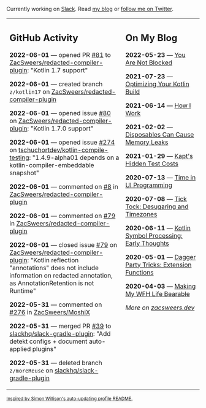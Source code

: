 Currently working on [Slack](https://slack.com/). Read [my blog](https://zacsweers.dev/) or [follow me on Twitter](https://twitter.com/ZacSweers).

<table><tr><td valign="top" width="60%">

## GitHub Activity
<!-- githubActivity starts -->
**2022-06-01** — opened PR [#81](https://github.com/ZacSweers/redacted-compiler-plugin/pull/81) to [ZacSweers/redacted-compiler-plugin](https://github.com/ZacSweers/redacted-compiler-plugin): "Kotlin 1.7 support"

**2022-06-01** — created branch `z/kotlin17` on [ZacSweers/redacted-compiler-plugin](https://github.com/ZacSweers/redacted-compiler-plugin)

**2022-06-01** — opened issue [#80](https://github.com/ZacSweers/redacted-compiler-plugin/issues/80) on [ZacSweers/redacted-compiler-plugin](https://github.com/ZacSweers/redacted-compiler-plugin): "Kotlin 1.7.0 support"

**2022-06-01** — opened issue [#274](https://github.com/tschuchortdev/kotlin-compile-testing/issues/274) on [tschuchortdev/kotlin-compile-testing](https://github.com/tschuchortdev/kotlin-compile-testing): "1.4.9-alpha01 depends on a kotlin-compiler-embeddable snapshot"

**2022-06-01** — commented on [#8](https://github.com/ZacSweers/redacted-compiler-plugin/issues/8#issuecomment-1143878121) in [ZacSweers/redacted-compiler-plugin](https://github.com/ZacSweers/redacted-compiler-plugin)

**2022-06-01** — commented on [#79](https://github.com/ZacSweers/redacted-compiler-plugin/issues/79#issuecomment-1143877847) in [ZacSweers/redacted-compiler-plugin](https://github.com/ZacSweers/redacted-compiler-plugin)

**2022-06-01** — closed issue [#79](https://github.com/ZacSweers/redacted-compiler-plugin/issues/79) on [ZacSweers/redacted-compiler-plugin](https://github.com/ZacSweers/redacted-compiler-plugin): "Kotlin reflection "annotations" does not include information on redacted annotation, as AnnotationRetention is not Runtime"

**2022-05-31** — commented on [#276](https://github.com/ZacSweers/MoshiX/issues/276#issuecomment-1143065525) in [ZacSweers/MoshiX](https://github.com/ZacSweers/MoshiX)

**2022-05-31** — merged PR [#39](https://github.com/slackhq/slack-gradle-plugin/pull/39) to [slackhq/slack-gradle-plugin](https://github.com/slackhq/slack-gradle-plugin): "Add detekt configs + document auto-applied plugins"

**2022-05-31** — deleted branch `z/moreReuse` on [slackhq/slack-gradle-plugin](https://github.com/slackhq/slack-gradle-plugin)
<!-- githubActivity ends -->
</td><td valign="top" width="40%">

## On My Blog
<!-- blog starts -->
**2022-05-23** — [You Are Not Blocked](https://www.zacsweers.dev/you-are-not-blocked/)

**2021-07-23** — [Optimizing Your Kotlin Build](https://www.zacsweers.dev/optimizing-your-kotlin-build/)

**2021-06-14** — [How I Work](https://www.zacsweers.dev/how-i-work/)

**2021-02-02** — [Disposables Can Cause Memory Leaks](https://www.zacsweers.dev/disposables-can-cause-memory-leaks/)

**2021-01-29** — [Kapt's Hidden Test Costs](https://www.zacsweers.dev/kapts-hidden-test-costs/)

**2020-07-13** — [Time in UI Programming](https://www.zacsweers.dev/time-in-ui/)

**2020-07-08** — [Tick Tock: Desugaring and Timezones](https://www.zacsweers.dev/ticktock-desugaring-timezones/)

**2020-06-11** — [Kotlin Symbol Processing: Early Thoughts](https://www.zacsweers.dev/kotlin-symbol-processor-early-thoughts/)

**2020-05-01** — [Dagger Party Tricks: Extension Functions](https://www.zacsweers.dev/dagger-party-tricks-extension-functions/)

**2020-04-03** — [Making My WFH Life Bearable](https://www.zacsweers.dev/making-wfh-life-bearable/)
<!-- blog ends -->
_More on [zacsweers.dev](https://zacsweers.dev/)_
</td></tr></table>

<sub><a href="https://simonwillison.net/2020/Jul/10/self-updating-profile-readme/">Inspired by Simon Willison's auto-updating profile README.</a></sub>